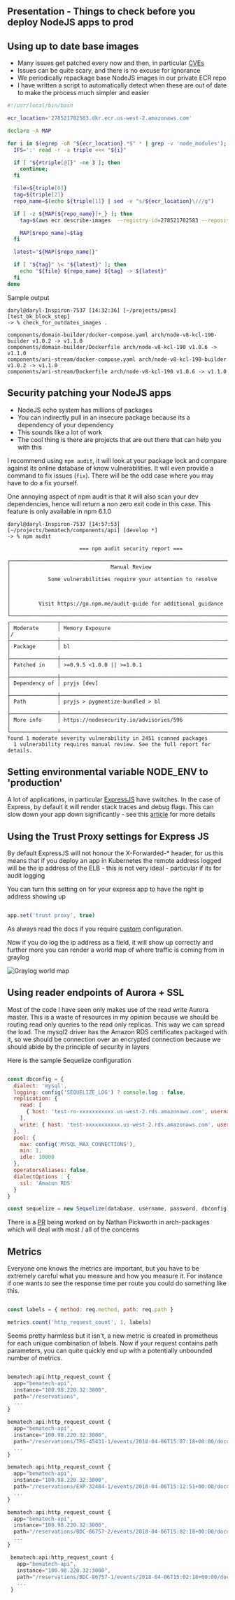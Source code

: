 ## Presentation - Things to check before you deploy NodeJS apps to prod

## Using up to date base images
- Many issues get patched every now and then, in particular [CVEs](https://nodejs.org/en/blog/vulnerability/june-2018-security-releases/)
- Issues can be quite scary, and there is no excuse for ignorance
- We periodically repackage base NodeJS images in our private ECR repo
- I have written a script to automatically detect when these are out of date to make the process much simpler and easier

```bash
#!/usr/local/bin/bash

ecr_location='278521702583.dkr.ecr.us-west-2.amazonaws.com'

declare -A MAP

for i in $(egrep -oR "${ecr_location}.*$" * | grep -v 'node_modules'); do
  IFS=':' read -r -a triple <<< "${i}"

  if [ "${#triple[@]}" -ne 3 ]; then
    continue;
  fi

  file=${triple[0]}
  tag=${triple[2]}
  repo_name=$(echo ${triple[1]} | sed -e "s/${ecr_location}\///g")

  if [ -z ${MAP[${repo_name}]+_} ]; then
    tag=$(aws ecr describe-images  --registry-id=278521702583 --repository-name=$repo_name | jq .imageDetails[].imageTags[] | sort | tail -1 | sed -e 's/"//g')

    MAP[$repo_name]=$tag
  fi

  latest="${MAP[$repo_name]}"

  if [ "${tag}" \< "${latest}" ]; then
    echo "${file} ${repo_name} ${tag} -> ${latest}"
  fi
done

```

Sample output

```
daryl@daryl-Inspiron-7537 [14:32:36] [~/projects/pmsx] [test_bk_block_step]
-> % check_for_outdates_images .  

components/domain-builder/docker-compose.yaml arch/node-v8-kcl-190-builder v1.0.2 -> v1.1.0
components/domain-builder/Dockerfile arch/node-v8-kcl-190 v1.0.6 -> v1.1.0
components/ari-stream/docker-compose.yaml arch/node-v8-kcl-190-builder v1.0.2 -> v1.1.0
components/ari-stream/Dockerfile arch/node-v8-kcl-190 v1.0.6 -> v1.1.0

```

## Security patching your NodeJS apps

- NodeJS echo system has millions of packages
- You can indirectly pull in an insecure package because its a dependency of your dependency
- This sounds like a lot of work
- The cool thing is there are projects that are out there that can help you with this

I recommend using `npm audit`, it will look at your package lock and compare against its online database
of know vulnerabilities. It will even provide a command to fix issues (```fix```). There will be the odd case where you may
have to do a fix yourself.

One annoying aspect of npm audit is that it will also scan your dev dependencies, hence will return a non zero exit code in this case.
This feature is only available in npm 6.1.0


```
daryl@daryl-Inspiron-7537 [14:57:53] [~/projects/bematech/components/api] [develop *]
-> % npm audit            
                                                                                
                       === npm audit security report ===                        
                                                                                
┌──────────────────────────────────────────────────────────────────────────────┐
│                                Manual Review                                 │
│            Some vulnerabilities require your attention to resolve            │
│                                                                              │
│         Visit https://go.npm.me/audit-guide for additional guidance          │
└──────────────────────────────────────────────────────────────────────────────┘
┌───────────────┬──────────────────────────────────────────────────────────────┐
│ Moderate      │ Memory Exposure                                              │/
├───────────────┼──────────────────────────────────────────────────────────────┤
│ Package       │ bl                                                           │
├───────────────┼──────────────────────────────────────────────────────────────┤
│ Patched in    │ >=0.9.5 <1.0.0 || >=1.0.1                                    │
├───────────────┼──────────────────────────────────────────────────────────────┤
│ Dependency of │ pryjs [dev]                                                  │
├───────────────┼──────────────────────────────────────────────────────────────┤
│ Path          │ pryjs > pygmentize-bundled > bl                              │
├───────────────┼──────────────────────────────────────────────────────────────┤
│ More info     │ https://nodesecurity.io/advisories/596                       │
└───────────────┴──────────────────────────────────────────────────────────────┘
found 1 moderate severity vulnerability in 2451 scanned packages
  1 vulnerability requires manual review. See the full report for details.

```

## Setting environmental variable NODE_ENV to 'production'

A lot of applications, in particular [ExpressJS](https://expressjs.com/) have switches. In the case of Express, by default it
will render stack traces and debug flags. This can slow down your app down significantly - see this [article](https://www.dynatrace.com/news/blog/the-drastic-effects-of-omitting-node_env-in-your-express-js-applications/)
for more details


## Using the Trust Proxy settings for Express JS

By default ExpressJS will not honour the X-Forwarded-* header, for us this means that
if you deploy an app in Kubernetes the remote address logged will be the ip address of the
ELB - this is not very ideal - particular if its for audit logging

You can turn this setting on for your express app to have the right ip address showing up

```javascript

app.set('trust proxy', true)

```

As always read the docs if you require [custom](https://expressjs.com/en/guide/behind-proxies.html) configuration.

Now if you do log the ip address as a field, it will show up correctly and further more you can render a world map of where traffic is coming from in graylog

![Graylog world map](http://docs.graylog.org/en/2.4/_images/geolocation_8.png)


## Using reader endpoints of Aurora + SSL

Most of the code I have seen only makes use of the read write Aurora master.
This is a waste of resources in my opinion because we should be routing read only queries
to the read only replicas. This way we can spread the load. The mysql2 driver has the Amazon RDS certificates packaged with it, so we should be connection over an encrypted
connection because we should abide by the principle of security in layers

Here is the sample Sequelize configuration

```javascript

const dbconfig = {
  dialect: 'mysql',
  logging: config('SEQUELIZE_LOG') ? console.log : false,
  replication: {
    read: [
      { host: 'test-ro-xxxxxxxxxxx.us-west-2.rds.amazonaws.com', username: 'app', password: '******' }
    ],
    write: { host: 'test-xxxxxxxxxxx.us-west-2.rds.amazonaws.com', username: 'app', password: '******' }
  },
  pool: {
    max: config('MYSQL_MAX_CONNECTIONS'),
    min: 1,
    idle: 10000
  },
  operatorsAliases: false,
  dialectOptions : {
    ssl: 'Amazon RDS'
  }
}

const sequelize = new Sequelize(database, username, password, dbconfig)

```

There is a [PR](https://github.com/siteminder-au/arch-packages/pull/7/files) being worked on by Nathan Pickworth in arch-packages which will deal with most / all of the concerns


## Metrics

Everyone one knows the metrics are important, but you have to be extremely careful what you measure and how you measure it.
For instance if one wants to see the response time per route you could do something like this.

```javascript

const labels = { method: req.method, path: req.path }

metrics.count('http_request_count', 1, labels)

```

Seems pretty harmless but it isn't, a new metric is created in prometheus for each unique combination of labels.
Now if your request contains path parameters, you can quite quickly end up with a potentially unbounded number of metrics.

```javascript

bematech:api:http_request_count {
  app="bematech-api",
  instance="100.98.220.32:3000",
  path="/reservations",
  ...
}

bematech:api:http_request_count {
  app="bematech-api",
  instance="100.98.220.32:3000",
  path="/reservations/TRS-45431-1/events/2018-04-06T15:07:18+00:00/document",
  ...
}

bematech:api:http_request_count {
  app="bematech-api",
  instance="100.98.220.32:3000",
  path="/reservations/EXP-32484-1/events/2018-04-06T15:12:51+00:00/document",
  ...
}

bematech:api:http_request_count {
  app="bematech-api",
  instance="100.98.220.32:3000",
  path="/reservations/BDC-86757-2/events/2018-04-06T15:02:18+00:00/document",
  ...
}

 bematech:api:http_request_count {
   app="bematech-api",
   instance="100.98.220.32:3000",
   path="/reservations/BDC-86757-1/events/2018-04-06T15:02:18+00:00/document",
   ...
 }

```

